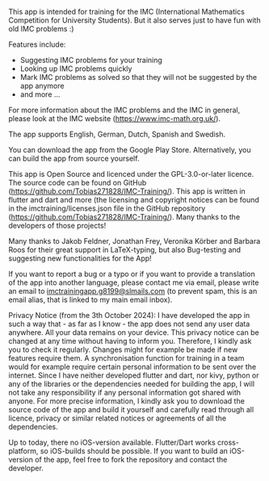 This app is intended for training for the IMC (International Mathematics Competition for University Students). But it also serves just to have fun with old IMC problems :)

Features include:
- Suggesting IMC problems for your training
- Looking up IMC problems quickly
- Mark IMC problems as solved so that they will not be suggested by the app anymore
- and more ...

For more information about the IMC problems and the IMC in general, please look at the IMC website (https://www.imc-math.org.uk/).

The app supports English, German, Dutch, Spanish and Swedish.

You can download the app from the Google Play Store. Alternatively, you can build the app from source yourself.

This app is Open Source and licenced under the GPL-3.0-or-later licence. The source code can be found on GitHub (https://github.com/Tobias271828/IMC-Training/). This app is written in flutter and dart and more (the licensing and copyright notices can be found in the imctraining/licenses.json file in the GitHub repository (https://github.com/Tobias271828/IMC-Training/). Many thanks to the developers of those projects!

Many thanks to Jakob Feldner, Jonathan Frey, Veronika Körber and Barbara Roos for their great support in LaTeX-typing, but also Bug-testing and suggesting new functionalities for the App!

If you want to report a bug or a typo or if you want to provide a translation of the app into another language, please contact me via email, please write an email to imctrainingapp.g8199@slmails.com (to prevent spam, this is an email alias, that is linked to my main email inbox).

Privacy Notice (from the 3th October 2024): I have developed the app in such a way that - as far as I know - the app does not send any user data anywhere. All your data remains on your device. This privacy notice can be changed at any time without having to inform you. Therefore, I kindly ask you to check it regularly. Changes might for example be made if new features require them. A synchronisation function for training in a team would for example require certain personal information to be sent over the internet. Since I have neither developed flutter and dart, nor kivy, python or any of the libraries or the dependencies needed for building the app, I will not take any responsibility if any personal information got shared with anyone. For more precise information, I kindly ask you to download the source code of the app and build it yourself and carefully read through all licence, privacy or similar related notices or agreements of all the dependencies.


Up to today, there no iOS-version available. Flutter/Dart works cross-platform, so iOS-builds should be possible. If you want to build an iOS-version of the app, feel free to fork the repository and contact the developer.
